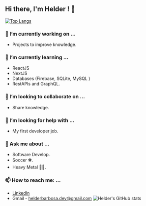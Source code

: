 ## Hi there, I'm Helder ! 👋

[![Top Langs](https://github-readme-stats.vercel.app/api/top-langs/?username=anuraghazra&layout=compact)](https://github.com/anuraghazra/github-readme-stats)

### 🔭 I’m currently working on ...
- Projects to improve knowledge.

### 🌱 I’m currently learning ...
- ReactJS
- NextJS
- Databases (Firebase, SQLite, MySQL )
- RestAPIs and GraphQL.

### 👯 I’m looking to collaborate on ...
- Share knowledge.

### 🤔 I’m looking for help with ...
- My first developer job.

### 💬 Ask me about ...
- Software Develop.
- Soccer ⚽.
- Heavy Metal 🤘🏼.

### 📫 How to reach me: ...
- [LinkedIn](https://www.linkedin.com/in/helder-barbosa1/)
- Gmail - helderbarbosa.dev@gmail.com
![Helder's GitHub stats](https://github-readme-stats.vercel.app/api?username=helder-barbosa&show_icons=true&theme=radical)

